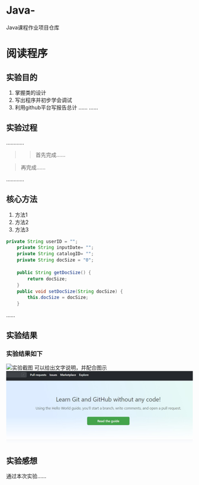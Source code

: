 # Java-
Java课程作业项目仓库

# 阅读程序

## 实验目的
1. 掌握类的设计
2. 写出程序并初步学会调试
3. 利用github平台写报告总计
……
……
  
## 实验过程
…………

>>首先完成……

>再完成……

…………
  
## 核心方法
1. 方法1
2. 方法2
3. 方法3
```java
private String userID = "";
	private String inputDate= "";
	private String catalogID= "";
	private String docSize = "0";
	
	public String getDocSize() {
		return docSize;
	}
	public void setDocSize(String docSize) {
		this.docSize = docSize;
	}
```
……

## 实验结果
### 实验结果如下
![实验截图](https://raw.githubusercontent.com/seebeyond/JavaLab/master/img/11.jpg)
可以给出文字说明，并配合图示
![运行结果](https://github.com/seebeyond/Java-/blob/master/test.jpg)

## 实验感想
通过本次实验……
